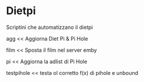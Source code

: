 # Dietpi
Scriptini che automatizzano il dietpi

agg << Aggiorna Diet Pi & Pi Hole

film << Sposta il film nel server emby

pi << Aggiorna la adlist di Pi Hole

testpihole << testa ol corretto f(x) di pihole e unbound
